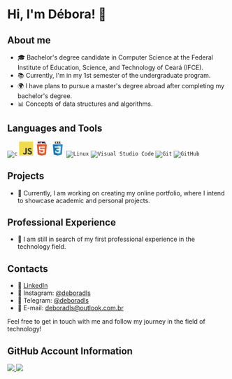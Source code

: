 # Hi, I'm Débora! 👋

## About me 
- 🎓 Bachelor's degree candidate in Computer Science at the Federal Institute of Education, Science, and Technology of Ceará (IFCE).
- 📚 Currently, I'm in my 1st semester of the undergraduate program.
- 🌍 I have plans to pursue a master's degree abroad after completing my bachelor's degree.
- 📊 Concepts of data structures and algorithms.

## Languages and Tools
<code><img height="32" src="https://cdn.iconscout.com/icon/free/png-512/c-programming-569564.png" alt="c"/></code>
<code><img height="32" src="https://raw.githubusercontent.com/github/explore/80688e429a7d4ef2fca1e82350fe8e3517d3494d/topics/javascript/javascript.png" alt="Javascript"/></code>
<code><img height="32" src="https://raw.githubusercontent.com/github/explore/80688e429a7d4ef2fca1e82350fe8e3517d3494d/topics/html/html.png" alt="HTML5"/></code>
<code><img height="32" src="https://raw.githubusercontent.com/github/explore/80688e429a7d4ef2fca1e82350fe8e3517d3494d/topics/css/css.png" alt="CSS"/></code>
<code><img height="32" src="https://cdn.freebiesupply.com/images/large/2x/linux-logo-png-transparent.png" alt="Linux"/></code>
<code><img height="32" src="https://upload.wikimedia.org/wikipedia/commons/thumb/9/9a/Visual_Studio_Code_1.35_icon.svg/512px-Visual_Studio_Code_1.35_icon.svg.png" alt="Visual Studio Code"/></code>
<code><img height="32" src="https://pachecoandre.com.br/assets/imgs/posts/git.png" alt="Git"/></code>
<code><img height="32" src="https://cdn-icons-png.flaticon.com/512/25/25231.png" alt="GitHub"/></code>

## Projects
- 🚧 Currently, I am working on creating my online portfolio, where I intend to showcase academic and personal projects.

## Professional Experience
- 🚀 I am still in search of my first professional experience in the technology field.

## Contacts
- 🔗 [LinkedIn](https://www.linkedin.com/in/deboradls/)
- 📸 Instagram: [@deboradls](https://www.instagram.com/deboradls/)
- 📱 Telegram: [@deboradls](t.me/deboradls)
- 📧 E-mail: deboradls@outlook.com.br

Feel free to get in touch with me and follow my journey in the field of technology!

## GitHub Account Information
<a href="https://github.com/anuraghazra/github-readme-stats">
  <img height="160" src="https://github-readme-stats.vercel.app/api?username=deboradls&theme=dracula&hide=prs&show_icons=true&rank_icon=github&show=" />
</a>
<a href="https://github.com/anuraghazra/convoychat">
  <img height="120" src= "https://github-readme-stats.vercel.app/api/top-langs/?username=deboradls&layout=compact&theme=dracula" />
</a>
